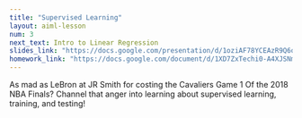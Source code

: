 ```yaml
---
title: "Supervised Learning"
layout: aiml-lesson
num: 3
next_text: Intro to Linear Regression
slides_link: "https://docs.google.com/presentation/d/1oziAF78YCEAzR9Q6oPnlPXsZOXM8aNzAp-ryJq-skPM/"
homework_link: "https://docs.google.com/document/d/1XD7ZxTechi0-A4XJSNmq0eB0Q_PYerBTLT777MdBivc/"
---
```


As mad as LeBron at JR Smith for costing the Cavaliers Game 1 Of the 2018 NBA Finals? Channel that anger into learning about supervised learning, training, and testing!
